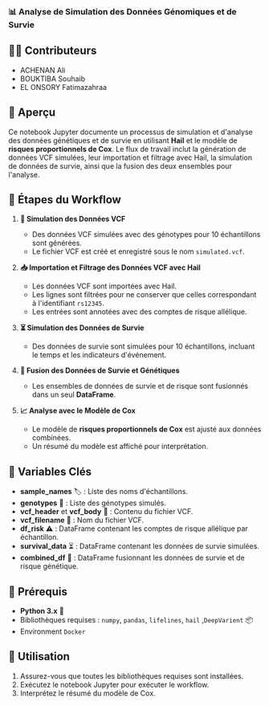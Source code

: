 ### 📊 Analyse de Simulation des Données Génomiques et de Survie  

## 👨‍💻 Contributeurs
- ACHENAN Ali
- BOUKTIBA Souhaib
- EL ONSORY Fatimazahraa

## 📝 Aperçu  

Ce notebook Jupyter documente un processus de simulation et d'analyse des données génétiques et de survie en utilisant **Hail** et le modèle de **risques proportionnels de Cox**. Le flux de travail inclut la génération de données VCF simulées, leur importation et filtrage avec Hail, la simulation de données de survie, ainsi que la fusion des deux ensembles pour l'analyse.  

## 🔄 Étapes du Workflow  

1. **🧬 Simulation des Données VCF**  
   - Des données VCF simulées avec des génotypes pour 10 échantillons sont générées.  
   - Le fichier VCF est créé et enregistré sous le nom `simulated.vcf`.  

2. **📥 Importation et Filtrage des Données VCF avec Hail**  
   - Les données VCF sont importées avec Hail.  
   - Les lignes sont filtrées pour ne conserver que celles correspondant à l'identifiant `rs12345`.  
   - Les entrées sont annotées avec des comptes de risque allélique.  

3. **⏳ Simulation des Données de Survie**  
   - Des données de survie sont simulées pour 10 échantillons, incluant le temps et les indicateurs d'événement.  

4. **🔗 Fusion des Données de Survie et Génétiques**  
   - Les ensembles de données de survie et de risque sont fusionnés dans un seul **DataFrame**.  

5. **📈 Analyse avec le Modèle de Cox**  
   - Le modèle de **risques proportionnels de Cox** est ajusté aux données combinées.  
   - Un résumé du modèle est affiché pour interprétation.  

## 🔑 Variables Clés  

- **sample_names** 🏷️ : Liste des noms d'échantillons.  
- **genotypes** 🧬 : Liste des génotypes simulés.  
- **vcf_header** et **vcf_body** 📄 : Contenu du fichier VCF.  
- **vcf_filename** 📁 : Nom du fichier VCF.  
- **df_risk** ⚠️ : DataFrame contenant les comptes de risque allélique par échantillon.  
- **survival_data** ⏳ : DataFrame contenant les données de survie simulées.  
- **combined_df** 🔗 : DataFrame fusionnant les données de survie et de risque génétique.  

## 📌 Prérequis  

- **Python 3.x** 🐍  
- Bibliothèques requises : `numpy`, `pandas`, `lifelines`, `hail` ,`DeepVarient` 📦  
- Environment `Docker`

## 🚀 Utilisation  

1. Assurez-vous que toutes les bibliothèques requises sont installées.  
2. Exécutez le notebook Jupyter pour exécuter le workflow.  
3. Interprétez le résumé du modèle de Cox.  

